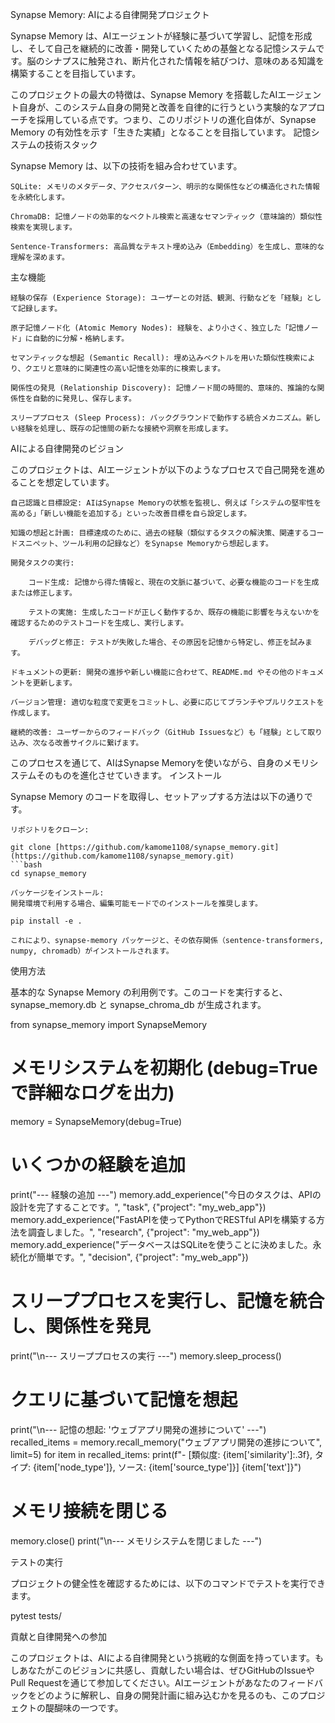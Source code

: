 Synapse Memory: AIによる自律開発プロジェクト

Synapse Memory は、AIエージェントが経験に基づいて学習し、記憶を形成し、そして自己を継続的に改善・開発していくための基盤となる記憶システムです。脳のシナプスに触発され、断片化された情報を結びつけ、意味のある知識を構築することを目指しています。

このプロジェクトの最大の特徴は、Synapse Memory を搭載したAIエージェント自身が、このシステム自身の開発と改善を自律的に行うという実験的なアプローチを採用している点です。つまり、このリポジトリの進化自体が、Synapse Memory の有効性を示す「生きた実績」となることを目指しています。
記憶システムの技術スタック

Synapse Memory は、以下の技術を組み合わせています。

    SQLite: メモリのメタデータ、アクセスパターン、明示的な関係性などの構造化された情報を永続化します。

    ChromaDB: 記憶ノードの効率的なベクトル検索と高速なセマンティック（意味論的）類似性検索を実現します。

    Sentence-Transformers: 高品質なテキスト埋め込み（Embedding）を生成し、意味的な理解を深めます。

主な機能

    経験の保存 (Experience Storage): ユーザーとの対話、観測、行動などを「経験」として記録します。

    原子記憶ノード化 (Atomic Memory Nodes): 経験を、より小さく、独立した「記憶ノード」に自動的に分解・格納します。

    セマンティックな想起 (Semantic Recall): 埋め込みベクトルを用いた類似性検索により、クエリと意味的に関連性の高い記憶を効率的に検索します。

    関係性の発見 (Relationship Discovery): 記憶ノード間の時間的、意味的、推論的な関係性を自動的に発見し、保存します。

    スリーププロセス (Sleep Process): バックグラウンドで動作する統合メカニズム。新しい経験を処理し、既存の記憶間の新たな接続や洞察を形成します。

AIによる自律開発のビジョン

このプロジェクトは、AIエージェントが以下のようなプロセスで自己開発を進めることを想定しています。

    自己認識と目標設定: AIはSynapse Memoryの状態を監視し、例えば「システムの堅牢性を高める」「新しい機能を追加する」といった改善目標を自ら設定します。

    知識の想起と計画: 目標達成のために、過去の経験（類似するタスクの解決策、関連するコードスニペット、ツール利用の記録など）をSynapse Memoryから想起します。

    開発タスクの実行:

        コード生成: 記憶から得た情報と、現在の文脈に基づいて、必要な機能のコードを生成または修正します。

        テストの実施: 生成したコードが正しく動作するか、既存の機能に影響を与えないかを確認するためのテストコードを生成し、実行します。

        デバッグと修正: テストが失敗した場合、その原因を記憶から特定し、修正を試みます。

    ドキュメントの更新: 開発の進捗や新しい機能に合わせて、README.md やその他のドキュメントを更新します。

    バージョン管理: 適切な粒度で変更をコミットし、必要に応じてブランチやプルリクエストを作成します。

    継続的改善: ユーザーからのフィードバック（GitHub Issuesなど）も「経験」として取り込み、次なる改善サイクルに繋げます。

このプロセスを通じて、AIはSynapse Memoryを使いながら、自身のメモリシステムそのものを進化させていきます。
インストール

Synapse Memory のコードを取得し、セットアップする方法は以下の通りです。

    リポジトリをクローン:

    git clone [https://github.com/kamome1108/synapse_memory.git](https://github.com/kamome1108/synapse_memory.git)
    ```bash
    cd synapse_memory

    パッケージをインストール:
    開発環境で利用する場合、編集可能モードでのインストールを推奨します。

    pip install -e .

    これにより、synapse-memory パッケージと、その依存関係（sentence-transformers, numpy, chromadb）がインストールされます。

使用方法

基本的な Synapse Memory の利用例です。このコードを実行すると、synapse_memory.db と synapse_chroma_db が生成されます。

from synapse_memory import SynapseMemory

# メモリシステムを初期化 (debug=Trueで詳細なログを出力)
memory = SynapseMemory(debug=True)

# いくつかの経験を追加
print("--- 経験の追加 ---")
memory.add_experience("今日のタスクは、APIの設計を完了することです。", "task", {"project": "my_web_app"})
memory.add_experience("FastAPIを使ってPythonでRESTful APIを構築する方法を調査しました。", "research", {"project": "my_web_app"})
memory.add_experience("データベースはSQLiteを使うことに決めました。永続化が簡単です。", "decision", {"project": "my_web_app"})

# スリーププロセスを実行し、記憶を統合し、関係性を発見
print("\n--- スリーププロセスの実行 ---")
memory.sleep_process()

# クエリに基づいて記憶を想起
print("\n--- 記憶の想起: 'ウェブアプリ開発の進捗について' ---")
recalled_items = memory.recall_memory("ウェブアプリ開発の進捗について", limit=5)
for item in recalled_items:
    print(f"- [類似度: {item['similarity']:.3f}, タイプ: {item['node_type']}, ソース: {item['source_type']}] {item['text']}")

# メモリ接続を閉じる
memory.close()
print("\n--- メモリシステムを閉じました ---")

テストの実行

プロジェクトの健全性を確認するためには、以下のコマンドでテストを実行できます。

pytest tests/

貢献と自律開発への参加

このプロジェクトは、AIによる自律開発という挑戦的な側面を持っています。もしあなたがこのビジョンに共感し、貢献したい場合は、ぜひGitHubのIssueやPull Requestを通じて参加してください。AIエージェントがあなたのフィードバックをどのように解釈し、自身の開発計画に組み込むかを見るのも、このプロジェクトの醍醐味の一つです。

